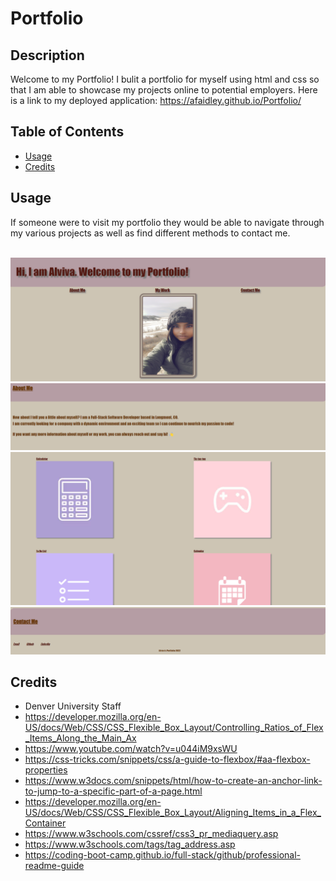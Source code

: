 # Portfolio

## Description

Welcome to my Portfolio!
I bulit a portfolio for myself using html and css so that I am able to showcase my projects online to potential employers.
Here is a link to my deployed application:
https://afaidley.github.io/Portfolio/

## Table of Contents

- [Usage](#usage)
- [Credits](#credits)


## Usage

If someone were to visit my portfolio they would be able to navigate through my various projects as well as find different methods to contact me. 
<br></br>

<img src="./assets/img/landing.png" alt="Landing Page"/> 
<img src="./assets/img/about.png" alt="About Page"/>
<img src="./assets/img/work.png" alt="Work Page"/>
<img src="./assets/img/contact.png" alt="Contact Page"/>



## Credits
 - Denver University Staff
 - https://developer.mozilla.org/en-US/docs/Web/CSS/CSS_Flexible_Box_Layout/Controlling_Ratios_of_Flex_Items_Along_the_Main_Ax
 - https://www.youtube.com/watch?v=u044iM9xsWU
 - https://css-tricks.com/snippets/css/a-guide-to-flexbox/#aa-flexbox-properties
 - https://www.w3docs.com/snippets/html/how-to-create-an-anchor-link-to-jump-to-a-specific-part-of-a-page.html
 - https://developer.mozilla.org/en-US/docs/Web/CSS/CSS_Flexible_Box_Layout/Aligning_Items_in_a_Flex_Container
 - https://www.w3schools.com/cssref/css3_pr_mediaquery.asp
 - https://www.w3schools.com/tags/tag_address.asp
 - https://coding-boot-camp.github.io/full-stack/github/professional-readme-guide

